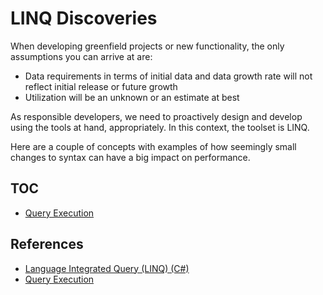 # LINQ Discoveries

When developing greenfield projects or new functionality, the only assumptions you can arrive at are:

- Data requirements in terms of initial data and data growth rate will not reflect initial release or future growth
- Utilization will be an unknown or an estimate at best

As responsible developers, we need to proactively design and develop using the tools at hand, appropriately. In this context, the toolset is LINQ.

Here are a couple of concepts with examples of how seemingly small changes to syntax can have a big impact on performance.

## TOC

- [Query Execution](./docs/QueryExecution.md) 


## References

- [Language Integrated Query (LINQ) (C#)](https://learn.microsoft.com/en-us/dotnet/csharp/programming-guide/concepts/linq/)
- [Query Execution](https://learn.microsoft.com/en-us/dotnet/framework/data/adonet/ef/language-reference/query-execution)
